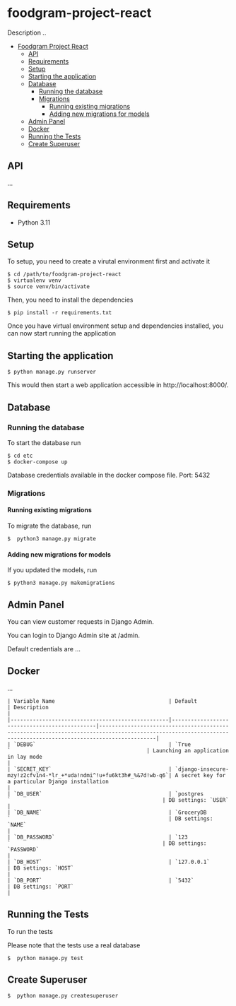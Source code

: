 # foodgram-project-react

Description ..


- [Foodgram Project React](#foodgram-project-react)
  - [API](#api)
  - [Requirements](#requirements)
  - [Setup](#setup)
  - [Starting the application](#starting-the-application)
  - [Database](#database)
    - [Running the database](#running-the-database)
    - [Migrations](#migrations)
      - [Running existing migrations](#running-existing-migrations)
      - [Adding new migrations for models](#adding-new-migrations-for-models)
  - [Admin Panel](#admin-panel)
  - [Docker](#docker)
  - [Running the Tests](#running-the-tests)
  - [Create Superuser](#create-superuser)


## API

...

## Requirements

 * Python 3.11

## Setup

To setup, you need to create a virutal environment first and activate it

```
$ cd /path/to/foodgram-project-react
$ virtualenv venv
$ source venv/bin/activate
```

Then, you need to install the dependencies

```
$ pip install -r requirements.txt
```

Once you have virtual environment setup and dependencies installed, you can now start running the application

## Starting the application

```
$ python manage.py runserver 
```

This would then start a web application accessible in http://localhost:8000/.

## Database


### Running the database
To start the database run

```
$ cd etc
$ docker-compose up
```

Database credentials available in the docker compose file. Port: 5432

### Migrations


#### Running existing migrations

To migrate the database, run 

```
$  python3 manage.py migrate
```

#### Adding new migrations for models

If you updated the models, run 
```
$ python3 manage.py makemigrations
```

## Admin Panel

You can view customer requests in Django Admin.

You can login to Django Admin site at /admin.

Default credentials are ...

## Docker 
 ...

```
| Variable Name                                    | Default                                                     | Description                                                                                                                                   |
|--------------------------------------------------|----------------------------------------------|--------------------------------------------------------------------------------------------------------------------------------------------------------------|
| `DEBUG`                                          | `True                   `                                           | Launching an application in lay mode                                                                                                  | 
| `SECRET_KEY`                                     | `django-insecure-mzy!z2cfv1n4-*lr_+*uda!ndmi^!u+fu6kt3h#_%&7d!wb-q6`| A secret key for a particular Django installation                                                                                     |
| `DB_USER`                                        | `postgres          `                                                | DB settings: `USER`                                                                                                                   |
| `DB_NAME`                                        | `GroceryDB       `                                                  | DB settings: `NAME`                                                                                                                   |
| `DB_PASSWORD`                                    | `123               `                                                | DB settings: `PASSWORD`                                                                                                               |
| `DB_HOST`                                        | `127.0.0.1`                                                         | DB settings: `HOST`                                                                                                                   |
| `DB_PORT`                                        | `5432`                                                              | DB settings: `PORT`                                                                                                                   |
```

## Running the Tests
To run the tests

Please note that the tests use a real database
```
$  python manage.py test
```

## Create Superuser
```
$  python manage.py createsuperuser
```